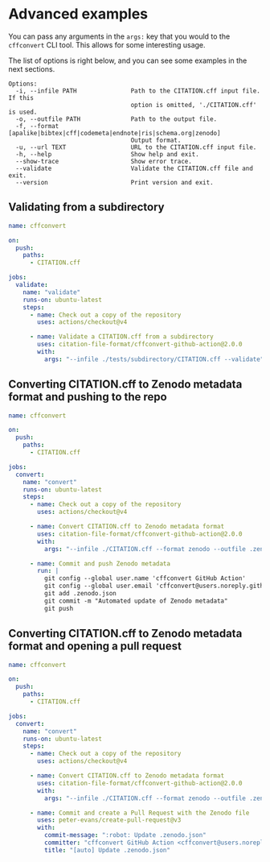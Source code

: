# Advanced examples

You can pass any arguments in the `args:` key that you would to the `cffconvert` CLI tool.
This allows for some interesting usage.

The list of options is right below, and you can see some examples in the next sections.
```
Options:
  -i, --infile PATH               Path to the CITATION.cff input file. If this
                                  option is omitted, './CITATION.cff' is used.
  -o, --outfile PATH              Path to the output file.
  -f, --format [apalike|bibtex|cff|codemeta|endnote|ris|schema.org|zenodo]
                                  Output format.
  -u, --url TEXT                  URL to the CITATION.cff input file.
  -h, --help                      Show help and exit.
  --show-trace                    Show error trace.
  --validate                      Validate the CITATION.cff file and exit.
  --version                       Print version and exit.
```

## Validating from a subdirectory

```yaml
name: cffconvert

on:
  push:
    paths:
      - CITATION.cff

jobs:
  validate:
    name: "validate"
    runs-on: ubuntu-latest
    steps:
      - name: Check out a copy of the repository
        uses: actions/checkout@v4

      - name: Validate a CITATION.cff from a subdirectory
        uses: citation-file-format/cffconvert-github-action@2.0.0
        with:
          args: "--infile ./tests/subdirectory/CITATION.cff --validate"

```

## Converting CITATION.cff to Zenodo metadata format and pushing to the repo

```yaml
name: cffconvert

on:
  push:
    paths:
      - CITATION.cff

jobs:
  convert:
    name: "convert"
    runs-on: ubuntu-latest
    steps:
      - name: Check out a copy of the repository
        uses: actions/checkout@v4

      - name: Convert CITATION.cff to Zenodo metadata format
        uses: citation-file-format/cffconvert-github-action@2.0.0
        with:
          args: "--infile ./CITATION.cff --format zenodo --outfile .zenodo.json"

      - name: Commit and push Zenodo metadata
        run: |
          git config --global user.name 'cffconvert GitHub Action'
          git config --global user.email 'cffconvert@users.noreply.github.com'
          git add .zenodo.json
          git commit -m "Automated update of Zenodo metadata"
          git push

```

## Converting CITATION.cff to Zenodo metadata format and opening a pull request

```yaml
name: cffconvert

on:
  push:
    paths:
      - CITATION.cff

jobs:
  convert:
    name: "convert"
    runs-on: ubuntu-latest
    steps:
      - name: Check out a copy of the repository
        uses: actions/checkout@v4

      - name: Convert CITATION.cff to Zenodo metadata format
        uses: citation-file-format/cffconvert-github-action@2.0.0
        with:
          args: "--infile ./CITATION.cff --format zenodo --outfile .zenodo.json"

      - name: Commit and create a Pull Request with the Zenodo file
        uses: peter-evans/create-pull-request@v3
        with:
          commit-message: ":robot: Update .zenodo.json"
          committer: "cffconvert GitHub Action <cffconvert@users.noreply.github.com>"
          title: "[auto] Update .zenodo.json"

```
